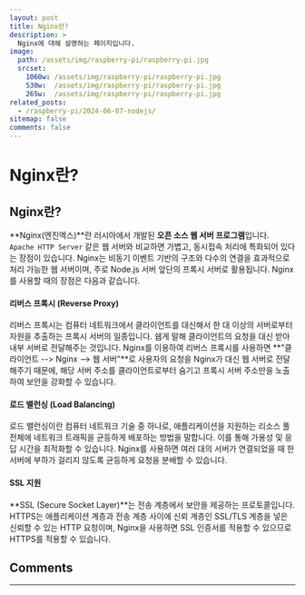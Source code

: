 ```yaml
---
layout: post
title: Nginx란?
description: >
  Nginx에 대해 설명하는 페이지입니다.
image: 
  path: /assets/img/raspberry-pi/raspberry-pi.jpg
  srcset:
    1060w: /assets/img/raspberry-pi/raspberry-pi.jpg
    530w:  /assets/img/raspberry-pi/raspberry-pi.jpg
    265w:  /assets/img/raspberry-pi/raspberry-pi.jpg
related_posts:
  - /raspberry-pi/2024-06-07-nodejs/
sitemap: false
comments: false
---
```


# Nginx란?

## Nginx란?
**Nginx(엔진엑스)**란 러시아에서 개발된 **오픈 소스 웹 서버 프로그램**입니다. `Apache HTTP Server` 같은 웹 서버와 비교하면 가볍고, 동시접속 처리에 특화되어 있다는 장점이 있습니다. Nginx는 비동기 이벤트 기반의 구조와 다수의 연결을 효과적으로 처리 가능한 웹 서버이며, 주로 Node.js 서버 앞단의 프록시 서버로 활용됩니다. Nginx를 사용할 때의 장점은 다음과 같습니다.

#### 리버스 프록시 (Reverse Proxy)
리버스 프록시는 컴퓨터 네트워크에서 클라이언트를 대신해서 한 대 이상의 서버로부터 자원을 추출하는 프록시 서버의 일종입니다. 쉡게 말해 클라이언트의 요청을 대신 받아 내부 서버로 전달해주는 것입니다. Nginx를 이용하여 리버스 프록시를 사용하면 **"클라이언트 --> Nginx --> 웹 서버"**로 사용자의 요청을 Nginx가 대신 웹 서버로 전달해주기 때문에, 해당 서버 주소를 클라이언트로부터 숨기고 프록시 서버 주소만을 노출하여 보안을 강화할 수 있습니다.

#### 로드 밸런싱 (Load Balancing)
로드 밸런싱이란 컴퓨터 네트워크 기술 중 하나로, 애플리케이션을 지원하는 리소스 풀 전체에 네트워크 트래픽을 균등하게 배포하는 방법을 말합니다. 이를 통해 가용성 및 응답 시간을 최적화할 수 있습니다. Nginx를 사용하면 여러 대의 서버가 연결되었을 때 한 서버에 부하가 걸리지 않도록 균등하게 요청을 분배할 수 있습니다.

#### SSL 지원
**SSL (Secure Socket Layer)**는 전송 계층에서 보안을 제공하는 프로토콜입니다. HTTPS는 애플리케이션 계층과 전송 계층 사이에 신뢰 계층인 SSL/TLS 계층을 넣은 신뢰할 수 있는 HTTP 요청이며, Nginx을 사용하면 SSL 인증서를 적용할 수 있으므로 HTTPS를 적용할 수 있습니다.

## Comments
<hr />
<script
  src="https://utteranc.es/client.js"
  repo="HyunJinNo/HyunJinNo.github.io"
  issue-term="pathname"
  theme="github-light"
  crossorigin="anonymous"
  async
></script>